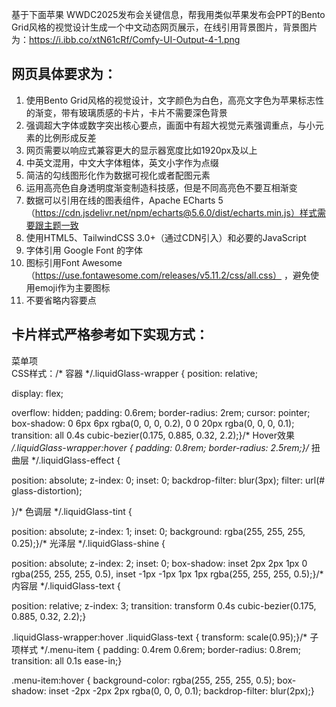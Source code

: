 基于下面苹果 WWDC2025发布会关键信息，帮我用类似苹果发布会PPT的Bento Grid风格的视觉设计生成一个中文动态网页展示，在线引用背景图片，背景图片为：https://i.ibb.co/xtN61cRf/Comfy-UI-Output-4-1.png

## 网页具体要求为： 

1. 使用Bento Grid风格的视觉设计，文字颜色为白色，高亮文字色为苹果标志性的渐变，带有玻璃质感的卡片，卡片不需要深色背景
2. 强调超大字体或数字突出核心要点，画面中有超大视觉元素强调重点，与小元素的比例形成反差 
3. 网页需要以响应式兼容更大的显示器宽度比如1920px及以上 
4. 中英文混用，中文大字体粗体，英文小字作为点缀 
5. 简洁的勾线图形化作为数据可视化或者配图元素 
6. 运用高亮色自身透明度渐变制造科技感，但是不同高亮色不要互相渐变 
7. 数据可以引用在线的图表组件，Apache ECharts 5（https://cdn.jsdelivr.net/npm/echarts@5.6.0/dist/echarts.min.js）样式需要跟主题一致 
8. 使用HTML5、TailwindCSS 3.0+（通过CDN引入）和必要的JavaScript
9. 字体引用 Google Font 的字体 
10. 图标引用Font Awesome （https://use.fontawesome.com/releases/v5.11.2/css/all.css） ，避免使用emoji作为主要图标 
11. 不要省略内容要点 

## 卡片样式严格参考如下实现方式：

<div class="liquidGlass-wrapper"> <div class="liquidGlass-effect"></div> <div class="liquidGlass-tint"></div> <div class="liquidGlass-shine"></div> <div class="liquidGlass-text"> <div class="menu-item">菜单项</div> </div></div><!-- SVG滤镜 --><svg style="display: none"> <filter id="glass-distortion"> <feTurbulence type="fractalNoise" baseFrequency="0.01 0.01" numOctaves="1" seed="5"/> <feGaussianBlur stdDeviation="3" result="softMap"/> <feDisplacementMap in="SourceGraphic" in2="softMap" scale="150" xChannelSelector="R" yChannelSelector="G"/> </filter></svg>CSS样式：/* 容器 */.liquidGlass-wrapper { position: relative;

display: flex;

overflow: hidden; padding: 0.6rem; border-radius: 2rem; cursor: pointer; box-shadow: 0 6px 6px rgba(0, 0, 0, 0.2), 0 0 20px rgba(0, 0, 0, 0.1); transition: all 0.4s cubic-bezier(0.175, 0.885, 0.32, 2.2);}/* Hover效果 */.liquidGlass-wrapper:hover { padding: 0.8rem; border-radius: 2.5rem;}/* 扭曲层 */.liquidGlass-effect {

position: absolute; z-index: 0; inset: 0; backdrop-filter: blur(3px); filter: url(# glass-distortion);

}/* 色调层 */.liquidGlass-tint {

position: absolute; z-index: 1; inset: 0; background: rgba(255, 255, 255, 0.25);}/* 光泽层 */.liquidGlass-shine {

position: absolute; z-index: 2; inset: 0; box-shadow: inset 2px 2px 1px 0 rgba(255, 255, 255, 0.5), inset -1px -1px 1px 1px rgba(255, 255, 255, 0.5);}/* 内容层 */.liquidGlass-text {

position: relative; z-index: 3; transition: transform 0.4s cubic-bezier(0.175, 0.885, 0.32, 2.2);}

.liquidGlass-wrapper:hover .liquidGlass-text { transform: scale(0.95);}/* 子项样式 */.menu-item { padding: 0.4rem 0.6rem; border-radius: 0.8rem; transition: all 0.1s ease-in;}

.menu-item:hover { background-color: rgba(255, 255, 255, 0.5); box-shadow: inset -2px -2px 2px rgba(0, 0, 0, 0.1); backdrop-filter: blur(2px);}
